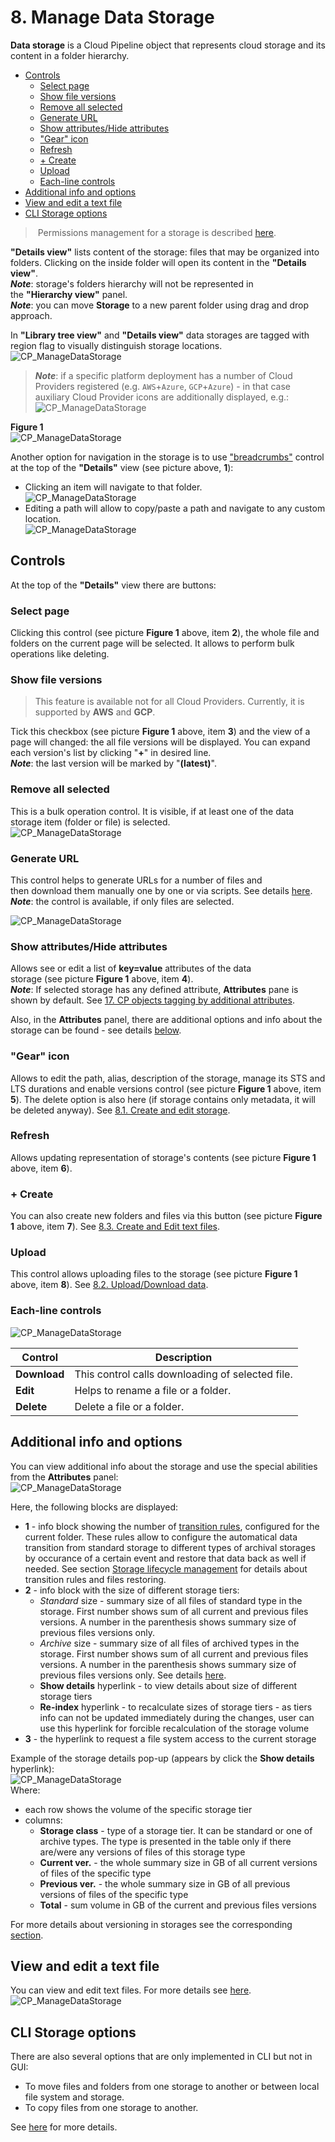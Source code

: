 # 8. Manage Data Storage

**Data storage** is a Cloud Pipeline object that represents cloud storage and its content in a folder hierarchy.

- [Controls](#controls)
    - [Select page](#select-page)
    - [Show file versions](#show-file-versions)
    - [Remove all selected](#remove-all-selected)
    - [Generate URL](#generate-url)
    - [Show attributes/Hide attributes](#show-attributeshide-attributes)
    - ["Gear" icon](#gear-icon)
    - [Refresh](#refresh)
    - [+ Create](#create)
    - [Upload](#upload)
    - [Each-line controls](#each-line-controls)
- [Additional info and options](#additional-info-and-options)
- [View and edit a text file](#view-and-edit-a-text-file)
- [CLI Storage options](#cli-storage-options)

> Permissions management for a storage is described [here](../13_Permissions/13._Permissions.md).

**"Details view"** lists content of the storage: files that may be organized into folders. Clicking on the inside folder will open its content in the **"Details view"**.  
**_Note_**: storage's folders hierarchy will not be represented in the **"Hierarchy view"** panel.  
**_Note_**: you can move **Storage** to a new parent folder using drag and drop approach.

In **"Library tree view"** and **"Details view"** data storages are tagged with region flag to visually distinguish storage locations.  
![CP_ManageDataStorage](attachments/ManageDataStorage_1.png)

> **_Note_**: if a specific platform deployment has a number of Cloud Providers registered (e.g. `AWS`+`Azure`, `GCP`+`Azure`) - in that case auxiliary Cloud Provider icons are additionally displayed, e.g.:  
> ![CP_ManageDataStorage](attachments/ManageDataStorage_9.png)

**Figure 1**  
![CP_ManageDataStorage](attachments/ManageDataStorage_2.png)

Another option for navigation in the storage is to use ["breadcrumbs"](https://en.wikipedia.org/wiki/Breadcrumb_(navigation)) control at the top of the **"Details"** view (see picture above, **1**):

- Clicking an item will navigate to that folder.  
    ![CP_ManageDataStorage](attachments/ManageDataStorage_3.png)
- Editing a path will allow to copy/paste a path and navigate to any custom location.  
    ![CP_ManageDataStorage](attachments/ManageDataStorage_4.png)

## Controls

At the top of the **"Details"** view there are buttons:

### Select page

Clicking this control (see picture **Figure 1** above, item **2**), the whole file and folders on the current page will be selected. It allows to perform bulk operations like deleting.

### Show file versions

> This feature is available not for all Cloud Providers. Currently, it is supported by **AWS** and **GCP**.

Tick this checkbox (see picture **Figure 1** above, item **3**) and the view of a page will changed: the all file versions will be displayed. You can expand each version's list by clicking "**+**" in desired line.  
**_Note_**: the last version will be marked by "**(latest)**".

### Remove all selected

This is a bulk operation control. It is visible, if at least one of the data storage item (folder or file) is selected.  
![CP_ManageDataStorage](attachments/ManageDataStorage_5.png)

### Generate URL

This control helps to generate URLs for a number of files and then download them manually one by one or via scripts. See details [here](8.2._Upload_Download_data.md).  
**_Note_**: the control is available, if only files are selected.

![CP_ManageDataStorage](attachments/ManageDataStorage_6.png)

### Show attributes/Hide attributes

Allows see or edit a list of **key=value** attributes of the data storage (see picture **Figure 1** above, item **4**).  
**_Note_**: If selected storage has any defined attribute, **Attributes** pane is shown by default. See [17. CP objects tagging by additional attributes](../17_Tagging_by_attributes/17._CP_objects_tagging_by_additional_attributes.md).

Also, in the **Attributes** panel, there are additional options and info about the storage can be found - see details [below](#additional-info-and-options).

### "Gear" icon

Allows to edit the path, alias, description of the storage, manage its STS and LTS durations and enable versions control (see picture **Figure 1** above, item **5**). The delete option is also here (if storage contains only metadata, it will be deleted anyway). See [8.1. Create and edit storage](8.1._Create_and_edit_storage.md).

### Refresh

Allows updating representation of storage's contents (see picture **Figure 1** above, item **6**).

### + Create

You can also create new folders and files via this button (see picture **Figure 1** above, item **7**). See [8.3. Create and Edit text files](8.3._Create_and_Edit_text_files.md).

### Upload

This control allows uploading files to the storage (see picture **Figure 1** above, item **8**). See [8.2. Upload/Download data](8.2._Upload_Download_data.md).

### Each-line controls

![CP_ManageDataStorage](attachments/ManageDataStorage_7.png)

| Control  | Description |
|---|---|
| **Download** | This control calls downloading of selected file. |
| **Edit** | Helps to rename a file or a folder. |
| **Delete** | Delete a file or a folder. |

## Additional info and options

You can view additional info about the storage and use the special abilities from the **Attributes** panel:  
    ![CP_ManageDataStorage](attachments/ManageDataStorage_10.png)

Here, the following blocks are displayed:

- **1** - info block showing the number of [transition rules](8.10._Storage_lifecycle.md#create-transition-rule), configured for the current folder. These rules allow to configure the automatical data transition from standard storage to different types of archival storages by occurance of a certain event and restore that data back as well if needed. See section [Storage lifecycle management](8.10._Storage_lifecycle.md) for details about transition rules and files restoring.
- **2** - info block with the size of different storage tiers:
    - _Standard_ size - summary size of all files of standard type in the storage. First number shows sum of all current and previous files versions. A number in the parenthesis shows summary size of previous files versions only.
    - _Archive_ size - summary size of all files of archived types in the storage. First number shows sum of all current and previous files versions. A number in the parenthesis shows summary size of previous files versions only. See details [here](8.10._Storage_lifecycle.md#view-archive-size).
    - **Show details** hyperlink - to view details about size of different storage tiers
    - **Re-index** hyperlink - to recalculate sizes of storage tiers - as tiers info can not be updated immediately during the changes, user can use this hyperlink for forcible recalculation of the storage volume
- **3** - the hyperlink to request a file system access to the current storage

Example of the storage details pop-up (appears by click the **Show details** hyperlink):  
    ![CP_ManageDataStorage](attachments/ManageDataStorage_11.png)  
Where:

- each row shows the volume of the specific storage tier
- columns:
    - **Storage class** - type of a storage tier. It can be standard or one of archive types. The type is presented in the table only if there are/were any versions of files of this storage type
    - **Current ver.** - the whole summary size in GB of all current versions of files of the specific type
    - **Previous ver.** - the whole summary size in GB of all previous versions of files of the specific type
    - **Total** - sum volume in GB of the current and previous files versions

For more details about versioning in storages see the corresponding [section](8.4._Control_File_versions.md).

## View and edit a text file

You can view and edit text files. For more details see [here](8.3._Create_and_Edit_text_files.md).  
![CP_ManageDataStorage](attachments/ManageDataStorage_8.png)

## CLI Storage options

There are also several options that are only implemented in CLI but not in GUI:

- To move files and folders from one storage to another or between local file system and storage.
- To copy files from one storage to another.

See [here](../14_CLI/14.3._Manage_Storage_via_CLI.md) for more details.